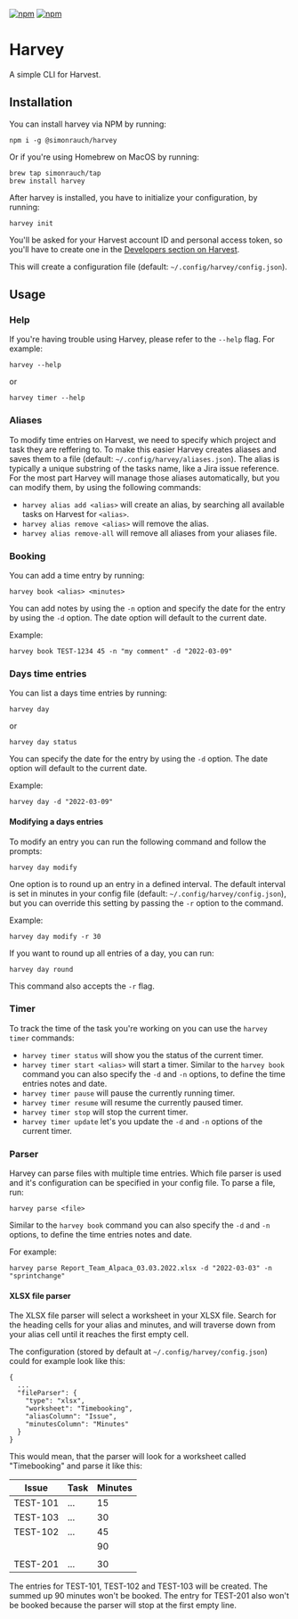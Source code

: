 [![npm](https://badgen.net/npm/v/@simonrauch/harvey/latest)](https://www.npmjs.com/package/@simonrauch/harvey) 
[![npm](https://badgen.net/npm/dt/@simonrauch/harvey)](https://www.npmjs.com/package/@simonrauch/harvey)

# Harvey

A simple CLI for Harvest.

## Installation

You can install harvey via NPM by running:

```
npm i -g @simonrauch/harvey
```

Or if you're using Homebrew on MacOS by running:

```
brew tap simonrauch/tap
brew install harvey
```

After harvey is installed, you have to initialize your configuration, by running:

```
harvey init
```

You'll be asked for your Harvest account ID and personal access token, so you'll have to create one in the [Developers section on Harvest](https://id.getharvest.com/developers). 

This will create a configuration file (default: `~/.config/harvey/config.json`).

## Usage

### Help

If you're having trouble using Harvey, please refer to the `--help` flag. For example:

```
harvey --help
```

or

```
harvey timer --help
```

### Aliases

To modify time entries on Harvest, we need to specify which project and task they are reffering to. To make this easier Harvey creates aliases and saves them to a file (default: `~/.config/harvey/aliases.json`). The alias is typically a unique substring of the tasks name, like a Jira issue reference. For the most part Harvey will manage those aliases automatically, but you can modify them, by using the following commands:

  - `harvey alias add <alias>` will create an alias, by searching all available tasks on Harvest for `<alias>`.
  - `harvey alias remove <alias>` will remove the alias.
  - `harvey alias remove-all` will remove all aliases from your aliases file.

### Booking

You can add a time entry by running:

```
harvey book <alias> <minutes>
```

You can add notes by using the `-n` option and specify the date for the entry by using the `-d` option. The date option will default to the current date.

Example:

```
harvey book TEST-1234 45 -n "my comment" -d "2022-03-09"
```

### Days time entries

You can list a days time entries by running:

```
harvey day
```

or

```
harvey day status
```

You can specify the date for the entry by using the `-d` option. The date option will default to the current date.

Example:

```
harvey day -d "2022-03-09"
```

#### Modifying a days entries

To modify an entry you can run the following command and follow the prompts:

```
harvey day modify
```

One option is to round up an entry in a defined interval. The default interval is set in minutes in your config file (default: `~/.config/harvey/config.json`), but you can override this setting by passing the `-r` option to the command.

Example:

```
harvey day modify -r 30
```

If you want to round up all entries of a day, you can run:

```
harvey day round
```

This command also accepts the `-r` flag.

### Timer

To track the time of the task you're working on you can use the `harvey timer` commands:

  - `harvey timer status` will show you the status of the current timer.
  - `harvey timer start <alias>` will start a timer.
    Similar to the `harvey book` command you can also specify the `-d` and `-n` options, to define the time entries notes and date.
  - `harvey timer pause` will pause the currently running timer.
  - `harvey timer resume` will resume the currently paused timer.
  - `harvey timer stop` will stop the current timer.
  - `harvey timer update` let's you update the `-d` and `-n` options of the current timer.

### Parser

Harvey can parse files with multiple time entries. Which file parser is used and it's configuration can be specified in your config file. To parse a file, run:

```
harvey parse <file>
```

Similar to the `harvey book` command you can also specify the `-d` and `-n` options, to define the time entries notes and date.

For example:

```
harvey parse Report_Team_Alpaca_03.03.2022.xlsx -d "2022-03-03" -n "sprintchange"
```

#### XLSX file parser

The XLSX file parser will select a worksheet in your XLSX file. Search for the heading cells for your alias and minutes, and will traverse down from your alias cell until it reaches the first empty cell.

The configuration (stored by default at `~/.config/harvey/config.json`) could for example look like this:

```
{
  ...
  "fileParser": {
    "type": "xlsx",
    "worksheet": "Timebooking",
    "aliasColumn": "Issue",
    "minutesColumn": "Minutes"
  }
}
```

This would mean, that the parser will look for a worksheet called "Timebooking" and parse it like this:

| Issue    | Task | Minutes |
|----------|------|---------|
| TEST-101 | ...  | 15      |
| TEST-103 | ...  | 30      |
| TEST-102 | ...  | 45      |
|          |      | 90      |
|          |      |         |
| TEST-201 | ...  | 30      |

The entries for TEST-101, TEST-102 and TEST-103 will be created. The summed up 90 minutes won't be booked. The entry for TEST-201 also won't be booked because the parser will stop at the first empty line.